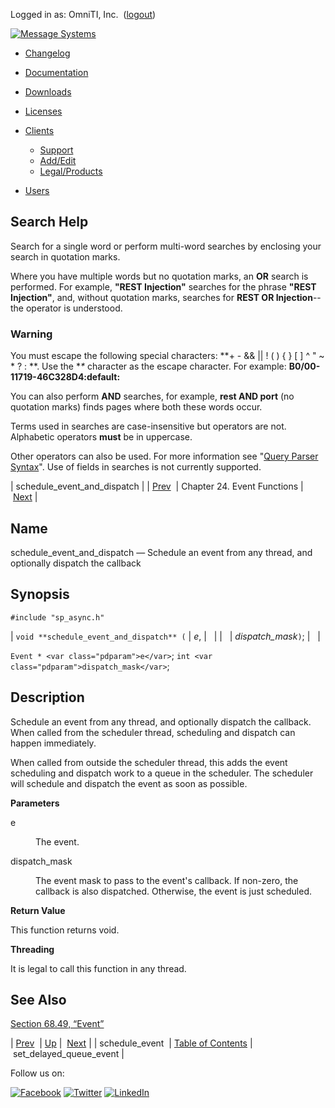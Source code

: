 Logged in as: OmniTI, Inc.  ([logout](https://support.messagesystems.com/logout.php))

[![Message Systems](https://support.messagesystems.com/images/ms-white205.png)](https://support.messagesystems.com/start.php) 

*   [Changelog](https://support.messagesystems.com/start.php?show=changelog)
*   [Documentation](https://support.messagesystems.com/docs/)
*   [Downloads](https://support.messagesystems.com/start.php)

*   [Licenses](https://support.messagesystems.com/license_summary.php)
*   <a href="">Clients</a>
    *   [Support](https://support.messagesystems.com/cs.php)
    *   [Add/Edit](https://support.messagesystems.com/edit_client.php)
    *   [Legal/Products](https://support.messagesystems.com/edit_products.php)
*   [Users](https://support.messagesystems.com/edit_customer.php)

## Search Help

Search for a single word or perform multi-word searches by enclosing your search in quotation marks.

Where you have multiple words but no quotation marks, an **OR** search is performed. For example, **"REST Injection"** searches for the phrase **"REST Injection"**, and, without quotation marks, searches for **REST OR Injection**--the operator is understood.

### Warning

You must escape the following special characters: **+ - && || ! ( ) { } [ ] ^ " ~ * ? : \**. Use the **\** character as the escape character. For example: **B0/00-11719-46C328D4\:default\:**

You can also perform **AND** searches, for example, **rest AND port** (no quotation marks) finds pages where both these words occur.

Terms used in searches are case-insensitive but operators are not. Alphabetic operators **must** be in uppercase.

Other operators can also be used. For more information see "[Query Parser Syntax](https://lucene.apache.org/core/old_versioned_docs/versions/3_0_0/queryparsersyntax.html)". Use of fields in searches is not currently supported.

| schedule_event_and_dispatch |
| [Prev](apis.schedule_event.php)  | Chapter 24. Event Functions |  [Next](apis.set_delayed_queue_event.php) |

<a name="apis.schedule_event_and_dispatch"></a>
## Name

schedule_event_and_dispatch — Schedule an event from any thread, and optionally dispatch the callback

## Synopsis

`#include "sp_async.h"`

| `void **schedule_event_and_dispatch** (` | <var class="pdparam">e</var>, |   |
|   | <var class="pdparam">dispatch_mask</var>`)`; |   |

`Event * <var class="pdparam">e</var>`;
`int <var class="pdparam">dispatch_mask</var>`;<a name="idp24446608"></a>
## Description

Schedule an event from any thread, and optionally dispatch the callback. When called from the scheduler thread, scheduling and dispatch can happen immediately.

When called from outside the scheduler thread, this adds the event scheduling and dispatch work to a queue in the scheduler. The scheduler will schedule and dispatch the event as soon as possible.

**Parameters**

<dl class="variablelist">

<dt>e</dt>

<dd>

The event.

</dd>

<dt>dispatch_mask</dt>

<dd>

The event mask to pass to the event's callback. If non-zero, the callback is also dispatched. Otherwise, the event is just scheduled.

</dd>

</dl>

**Return Value**

This function returns void.

**Threading**

It is legal to call this function in any thread.

<a name="idp24455296"></a>
## See Also

[Section 68.49, “Event”](structs.event.php "68.49. Event")

| [Prev](apis.schedule_event.php)  | [Up](event.php) |  [Next](apis.set_delayed_queue_event.php) |
| schedule_event  | [Table of Contents](index.php) |  set_delayed_queue_event |

Follow us on:

[![Facebook](https://support.messagesystems.com/images/icon-facebook.png)](http://www.facebook.com/messagesystems) [![Twitter](https://support.messagesystems.com/images/icon-twitter.png)](http://twitter.com/#!/MessageSystems) [![LinkedIn](https://support.messagesystems.com/images/icon-linkedin.png)](http://www.linkedin.com/company/message-systems)